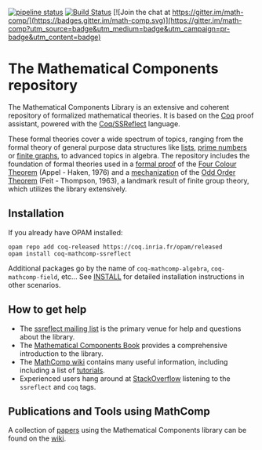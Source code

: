[![pipeline status](https://gitlab.com/math-comp/math-comp/badges/master/pipeline.svg)](https://gitlab.com/math-comp/math-comp/commits/master)
[![Build Status](https://travis-ci.org/math-comp/math-comp.svg?branch=master)](https://travis-ci.org/math-comp/math-comp)
[![Join the chat at https://gitter.im/math-comp/](https://badges.gitter.im/math-comp.svg)](https://gitter.im/math-comp?utm_source=badge&utm_medium=badge&utm_campaign=pr-badge&utm_content=badge)

# The Mathematical Components repository

The Mathematical Components Library is an extensive and coherent
repository of formalized mathematical theories. It is based on
the [Coq](http://coq.inria.fr) proof assistant, powered with the
[Coq/SSReflect](https://coq.inria.fr/distrib/current/refman/proof-engine/ssreflect-proof-language.html)
language.

These formal theories cover a wide spectrum of topics, ranging from the formal theory of general purpose data structures like [lists](mathcomp/ssreflect/seq.v), [prime numbers](mathcomp/ssreflect/prime.v) or [finite graphs](mathcomp/ssreflect/fingraph.v), to advanced topics in algebra. The repository includes the foundation of formal theories used in a [formal proof](https://www.ams.org/notices/200811/tx081101382p.pdf) of the [Four Colour Theorem](https://en.wikipedia.org/wiki/Four_color_theorem) (Appel - Haken, 1976) and a [mechanization](https://hal.archives-ouvertes.fr/hal-00816699/) of the [Odd Order Theorem](https://en.wikipedia.org/wiki/Feit%E2%80%93Thompson_theorem) (Feit - Thompson, 1963), a landmark result of finite group theory, which utilizes the library extensively.

## Installation

If you already have OPAM installed:

```
opam repo add coq-released https://coq.inria.fr/opam/released
opam install coq-mathcomp-ssreflect
```

Additional packages go by the name of `coq-mathcomp-algebra`,
`coq-mathcomp-field`, etc... See [INSTALL](INSTALL.md) for detailed
installation instructions in other scenarios.

## How to get help

- The [ssreflect mailing
  list](https://sympa.inria.fr/sympa/info/ssreflect) is the primary
  venue for help and questions about the library.
- The [Mathematical Components Book](https://math-comp.github.io/mcb/)
  provides a comprehensive introduction to the library.
- The [MathComp wiki](https://github.com/math-comp/math-comp/wiki)
  contains many useful information, including including a list of
  [tutorials](https://github.com/math-comp/math-comp/wiki/tutorials).
- Experienced users hang around at
  [StackOverflow](https://stackoverflow.com/questions/tagged/ssreflect)
  listening to the `ssreflect` and `coq` tags.

## Publications and Tools using MathComp

A collection of [papers](https://github.com/math-comp/math-comp/wiki/Publications) 
using the Mathematical Components library can be found on the
[wiki](https://github.com/math-comp/math-comp/wiki).

